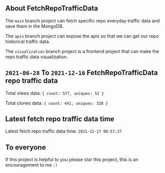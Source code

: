 ## About FetchRepoTrafficData

The `main` branch project can fetch specific repo everyday traffic data and save them in the MongoDB.

The `apis` branch project can expose the apis so that we can get our repo historical traffic data.

The `visualization` branch project is a frontend project that can make the repo traffic data visualization.

## `2021-06-28` To `2021-12-16` FetchRepoTrafficData repo traffic data

Total views data: `{ count: 577, uniques: 52 }`

Total clones data: `{ count: 441, uniques: 328 }`

## Latest fetch repo traffic data time

Latest fetch repo traffic data time: `2021-12-17 00:57:37`

## To everyone

If this project is helpful to you please star this project, this is an encouragement to me `:)`



